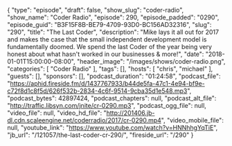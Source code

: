{
  "type": "episode",
  "draft": false,
  "show_slug": "coder-radio",
  "show_name": "Coder Radio",
  "episode": 290,
  "episode_padded": "0290",
  "episode_guid": "B3F15F8B-BE79-4709-93D0-BC156AD32316",
  "slug": "290",
  "title": "The Last Coder",
  "description": "Mike lays it all out for 2017 and makes the case that the small independent development model is fundamentally doomed. We spend the last Coder of the year being very honest about what hasn't worked in our businesses & more!",
  "date": "2018-01-01T15:00:00-08:00",
  "header_image": "/images/shows/coder-radio.png",
  "categories": [
    "Coder Radio"
  ],
  "tags": [],
  "hosts": [
    "chris",
    "michael"
  ],
  "guests": [],
  "sponsors": [],
  "podcast_duration": "01:24:58",
  "podcast_file": "https://aphid.fireside.fm/d/1437767933/b44de5fa-47c1-4e94-bf9e-c72f8d1c8f5d/626f532b-2834-4c6f-9514-9cba35d1e548.mp3",
  "podcast_bytes": 42897424,
  "podcast_chapters": null,
  "podcast_alt_file": "http://traffic.libsyn.com/jnite/cr-0290.mp3",
  "podcast_ogg_file": null,
  "video_file": null,
  "video_hd_file": "http://201406.jb-dl.cdn.scaleengine.net/coderradio/2017/cr-0290.mp4",
  "video_mobile_file": null,
  "youtube_link": "https://www.youtube.com/watch?v=HNNhhgYqTiE",
  "jb_url": "/121057/the-last-coder-cr-290/",
  "fireside_url": "/290"
}

